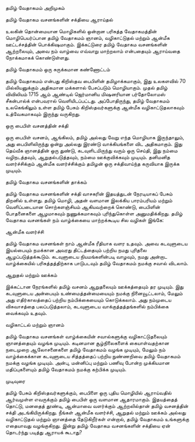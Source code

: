 தமிழ் வேதாகமம் அறிமுகம்

தமிழ் வேதாகம வசனங்களின் சக்தியை ஆராய்தல்

உலகின் தொன்மையான மொழிகளில் ஒன்றான பரிசுத்த வேதாகமத்தின் மொழிபெயர்ப்பான தமிழ் வேதாகமம் ஞானம், வழிகாட்டுதல் மற்றும் ஆன்மீக ஊட்டச்சத்தின் பொக்கிஷமாகும். இக்கட்டுரை தமிழ் வேதாகம வசனங்களின் ஆற்றலையும், அவை நம் வாழ்வை எவ்வாறு மாற்றலாம் என்பதையும் ஆராய்வதை நோக்கமாகக் கொண்டுள்ளது.


தமிழ் வேதாகமம் ஒரு சுருக்கமான கண்ணோட்டம்

தமிழ் வேதாகமம் என்பது கிறிஸ்தவ பைபிளின் தமிழாக்கமாகும், இது உலகளவில் 70 மில்லியனுக்கும் அதிகமான மக்களால் பேசப்படும் மொழியாகும். முதல் தமிழ் விவிலியம் 1715 ஆம் ஆண்டில் ஜெர்மானிய மிஷனரியான பர்தோலோமஸ் சீகன்பால்க் என்பவரால் வெளியிடப்பட்டது. அப்போதிருந்து, தமிழ் வேதாகமம் உலகெங்கிலும் உள்ள தமிழ் பேசும் கிறிஸ்தவர்களுக்கு ஆன்மீக வழிகாட்டுதலாகவும் உத்வேகமாகவும் இருந்து வருகிறது.


ஒரு பைபிள் வசனத்தின் சக்தி

ஒரு பைபிள் வசனம், ஆங்கிலம், தமிழ் அல்லது வேறு எந்த மொழியாக இருந்தாலும், அது பைபிளிலிருந்து ஒன்று அல்லது இரண்டு வாக்கியங்களை விட அதிகமாகும். இது தெய்வீக ஞானத்தின் ஒரு துண்டு, கடவுளிடமிருந்து வரும் ஒரு செய்தி, இது நம்மை வழிநடத்தவும், ஆறுதல்படுத்தவும், நம்மை ஊக்குவிக்கவும் முடியும். தனிமனித வளர்ச்சிக்கும் ஆன்மீக வளர்ச்சிக்கும் தமிழன் ஒரு சக்திவாய்ந்த கருவியாக இருக்க முடியும்.


தமிழ் வேதாகம வசனங்களின் தாக்கம்

தமிழ் வேதாகம வசனங்களின் சக்தி வாசகரின் இதயத்துடன் நேரடியாகப் பேசும் திறனில் உள்ளது. தமிழ் மொழி, அதன் வளமான இலக்கிய பாரம்பரியம் மற்றும் வெளிப்படையான சொற்களஞ்சியம் ஆகியவற்றைக் கொண்டு, பைபிளின் போதனைகளை ஆழமாகவும் நுணுக்கமாகவும் புரிந்துகொள்ள அனுமதிக்கிறது. தமிழ் வேதாகம வசனங்கள் நம் வாழ்க்கையை மாற்றக்கூடிய சில வழிகள் இங்கே:


ஆன்மீக வளர்ச்சி

தமிழ் வேதாகம வசனங்கள் நாம் ஆன்மீக ரீதியாக வளர உதவும். அவை கடவுளுடைய இயல்பையும் நமக்கான அவரது திட்டத்தையும் பற்றிய நமது புரிதலை ஆழப்படுத்தக்கூடும். கடவுளுடைய நியமங்களின்படி வாழவும், நமது அன்றாட வாழ்க்கையில் பரிசுத்தத்திற்காக பாடுபடவும் தமிழ் வேதாகமம் நமக்கு சவால் விடலாம்.


ஆறுதல் மற்றும் ஊக்கம்

இக்கட்டான நேரங்களில் தமிழ் வசனம் ஆறுதலையும் ஊக்கத்தையும் தர முடியும். இது கடவுளுடைய அன்பையும் உண்மைத்தன்மையையும் நமக்கு நினைவூட்டலாம், மேலும் அது எதிர்காலத்தைப் பற்றிய நம்பிக்கையையும் கொடுக்கலாம். அது நம்முடைய விசுவாசத்தை பலப்படுத்தலாம், கடவுளுடைய வாக்குத்தத்தங்களில் நம்பிக்கை வைக்கவும் உதவும்.


வழிகாட்டல் மற்றும் ஞானம்

தமிழ் வேதாகம வசனங்கள் வாழ்க்கையின் சவால்களுக்கு வழிகாட்டுதலையும் ஞானத்தையும் வழங்க முடியும். கடினமான சூழ்நிலைகளைக் கையாள்வதற்கான நடைமுறை ஆலோசனைகளை தமிழ் வேதாகமம் வழங்க முடியும், மேலும் நம் வாழ்க்கைக்கான கடவுளுடைய சித்தத்தைப் பற்றிய நுண்ணறிவை தமிழ் வேதாகமம் நமக்கு வழங்க முடியும். அன்பு, மன்னிப்பு மற்றும் பணிவு போன்ற முக்கியமான மதிப்புகளையும் தமிழ் வேதாகமம் நமக்கு கற்பிக்க முடியும்.


முடிவுரை

தமிழ் பேசும் கிறிஸ்தவர்களுக்கும், பைபிளை ஒரு புதிய மொழியில் ஆராய்வதில் ஆர்வமுள்ள எவருக்கும் தமிழ் பைபிள் ஒரு வளமான ஆதாரமாகும். இதயத்தைத் தொட்டு, மனதைத் தூண்டி, ஆன்மாவை வளர்க்கும் ஆற்றலில்தான் தமிழ் வசனத்தின் சக்தி அடங்கியிருக்கிறது. நீங்கள் ஆன்மீக வளர்ச்சி, ஆறுதல் மற்றும் ஊக்கம் அல்லது வழிகாட்டுதல் மற்றும் ஞானத்தை தேடுகிறீர்கள் என்றால், தமிழ் வேதாகமம் உங்களுக்கு எதையாவது வழங்குகிறது. இன்று தமிழ் வேதாகம வசனங்களின் சக்தியை ஏன் தொடர்ந்து படித்து ஆராயக் கூடாது?
